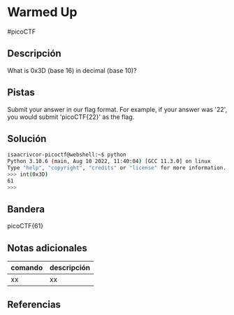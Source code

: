 # Warmed Up
#picoCTF 
## Descripción
What is 0x3D (base 16) in decimal (base 10)?

## Pistas 
Submit your answer in our flag format. For example, if your answer was '22', you would submit 'picoCTF{22}' as the flag.

## Solución
```bash
isaacrivcor-picoctf@webshell:~$ python
Python 3.10.6 (main, Aug 10 2022, 11:40:04) [GCC 11.3.0] on linux
Type "help", "copyright", "credits" or "license" for more information.
>>> int(0x3D)
61
>>> 
```
## Bandera
picoCTF{61}

## Notas adicionales
| comando | descripción |
|------------|---------------|
| xx | xx |

## Referencias
